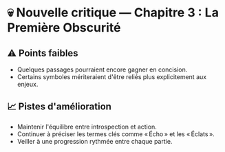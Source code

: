 # 💀 Nouvelle critique — Chapitre 3 : La Première Obscurité

## ⚠️ Points faibles
- Quelques passages pourraient encore gagner en concision.
- Certains symboles mériteraient d'être reliés plus explicitement aux enjeux.

## 📈 Pistes d'amélioration
- Maintenir l'équilibre entre introspection et action.
- Continuer à préciser les termes clés comme « Écho » et les « Éclats ».
- Veiller à une progression rythmée entre chaque partie.

